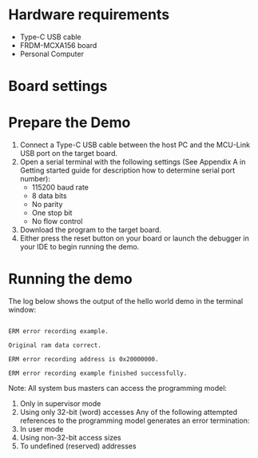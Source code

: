 Hardware requirements
=====================
- Type-C USB cable
- FRDM-MCXA156 board
- Personal Computer

Board settings
============

Prepare the Demo
===============
1.  Connect a Type-C USB cable between the host PC and the MCU-Link USB port on the target board.
2.  Open a serial terminal with the following settings (See Appendix A in Getting started guide for description how to determine serial port number):
    - 115200 baud rate
    - 8 data bits
    - No parity
    - One stop bit
    - No flow control
3.  Download the program to the target board.
4.  Either press the reset button on your board or launch the debugger in your IDE to begin running the demo.

Running the demo
================
The log below shows the output of the hello world demo in the terminal window:
~~~~~~~~~~~~~~~~~~~~~~~~~~~~~~~~~~~

ERM error recording example.

Original ram data correct.

ERM error recording address is 0x20000000.

ERM error recording example finished successfully.

~~~~~~~~~~~~~~~~~~~~~~~~~~~~~~~~~~~

Note:
All system bus masters can access the programming model:
1. Only in supervisor mode
2. Using only 32-bit (word) accesses
Any of the following attempted references to the programming model generates an error termination:
1. In user mode
2. Using non-32-bit access sizes
3. To undefined (reserved) addresses
